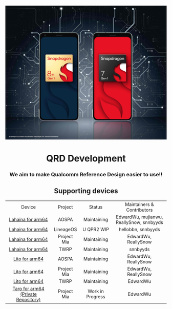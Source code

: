 <p align="center">
  <picture>
    <source
      width="128px"
      srcset="https://github.com/QRD-Development/.github/blob/main/profile/QRD_example.jpg?raw=true"
    >
    <img 
      src="https://github.com/QRD-Development/.github/blob/main/profile/QRD_example.jpg?raw=true"
    >
  </picture>
</p>

<h1 align=center>QRD Development</h1>
<h3 align=center>We aim to make Qualcomm Reference Design easier to use!!</h3>
<h2 align=center>Supporting devices</h2>

<div align=center>
<table>
  <tr align=center>
    <td>Device</td>
    <td>Project</td>
    <td>Status</td>
    <td>Maintainers & Contributors</td>
  </tr>
  <tr align=center>
    <td><a href="https://github.com/QRD-Development/android_device_qcom_lahaina">Lahaina for arm64</a></td>
    <td>AOSPA</td>
    <td>Maintaining</td>
    <td>EdwardWu, mujianwu, ReallySnow, snnbyyds</td>
  </tr>
  <tr align=center>
    <td><a href="https://github.com/QRD-Development/android_device_qcom_lahaina">Lahaina for arm64</a></td>
    <td>LineageOS</td>
    <td>U QPR2 WIP</td>
    <td>hellobbn, snnbyyds</td>
  </tr>
  <tr align=center>
    <td><a href="https://github.com/QRD-Development/android_device_qcom_lahaina">Lahaina for arm64</a></td>
    <td>Project Mia</td>
    <td>Maintaining</td>
    <td>EdwardWu, ReallySnow</td>
  </tr>
  <tr align=center>
    <td><a href="https://github.com/QRD-Development/twrp_device_qcom_lahaina">Lahaina for arm64</a></td>
    <td>TWRP</td>
    <td>Maintaining</td>
    <td>snnbyyds</td>
  </tr>
  <tr align=center>
    <td><a href="https://github.com/QRD-Development/android_device_qcom_lito">Lito for arm64</a></td>
    <td>AOSPA</td>
    <td>Maintaining</td>
    <td>EdwardWu, ReallySnow</td>
  </tr>
  <tr align=center>
    <td><a href="https://github.com/QRD-Development/android_device_qcom_lito">Lito for arm64</a></td>
    <td>Project Mia</td>
    <td>Maintaining</td>
    <td>EdwardWu, ReallySnow</td>
  </tr>
  <tr align=center>
    <td><a href="https://github.com/QRD-Development/android_device_qcom_lito">Lito for arm64</a></td>
    <td>TWRP</td>
    <td>Maintaining</td>
    <td>EdwardWu</td>
  </tr>
  <tr align=center>
    <td><a href="https://github.com/QRD-Development/android_device_qcom_taro">Taro for arm64 (Private Repository)</a></td>
    <td>Project Mia</td>
    <td>Work in Progress</td>
    <td>EdwardWu</td>
  </tr>
</table>
</div>
